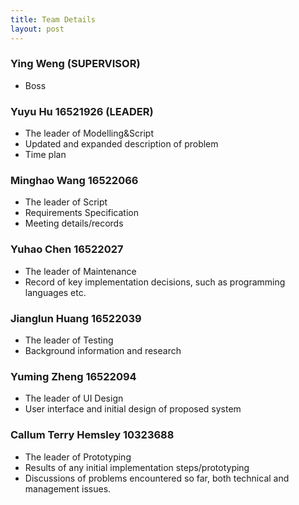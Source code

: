 ```yaml
---
title: Team Details
layout: post
---
```


### Ying Weng (SUPERVISOR)
- Boss
	
### Yuyu Hu 16521926 (LEADER) 
- The leader of Modelling&Script
- Updated and expanded description of problem
- Time plan



### Minghao Wang 16522066 
- The leader of Script
- Requirements Specification
- Meeting details/records


### Yuhao Chen 16522027
- The leader of Maintenance
- Record of key implementation decisions, such as programming languages etc.

### Jianglun Huang 16522039
- The leader of Testing
- Background information and research

### Yuming Zheng 16522094
- The leader of UI Design
- User interface and initial design of proposed system



### Callum Terry Hemsley 10323688
- The leader of Prototyping
- Results of any initial implementation steps/prototyping
- Discussions of problems encountered so far, both technical and management issues.

